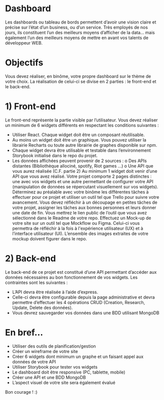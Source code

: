 # Dashboard

Les dashboards ou tableau de bords permettent d’avoir une vision claire et précise
sur l’état d’un business, ou d’un service.
Très employés de nos jours, ils constituent l’un des meilleurs moyens d’afficher de la
data… mais également l’un des meilleurs moyens de mettre en avant vos talents de
développeur WEB.

# Objectifs
Vous devez réaliser, en binôme, votre propre dashboard sur le thème de votre choix.
La réalisation de celui-ci se divise en 2 parties : le front-end et le back-end.

# 1) Front-end
Le front-end représente la partie visible par l’utilisateur.
Vous devez réaliser un minimum de 6 widgets différents en respectant les conditions
suivantes :
- Utiliser React. Chaque widget doit être un composant réutilisable.
- Au moins un widget doit être un graphique. Vous pouvez utiliser la librairie
Recharts ou toute autre librairie de graphes disponible sur npm.
- Chaque widget devra être utilisable et testable dans l’environnement
Storybook initialisé dans le repo du projet.
- Les données affichées peuvent provenir de 2 sources :
o Des APIs distantes (Bibliothèque allociné, spotify, Riot games …)
o Une API que vous aurez réalisée (C.F. partie 2)
Au minimum 1 widget doit venir d’une API que vous avez réalisé.
Votre projet comporte 2 pages distinctes : une avec vos widgets et une autre
permettant de configurer votre API (manipulation de données se répercutant
visuellement sur vos widgets).
Déterminez au préalable avec votre binôme les différentes tâches à effectuer pour ce
projet et utiliser un outil tel que Trello pour suivre votre avancement.
Vous devez réfléchir à un découpage en petites tâches de votre projet, assigner les
tâches aux bonnes personnes et leurs donner une date de fin.
Vous mettrez le lien public de l’outil que vous avez sélectionné dans le Readme de
votre repo.
Effectuez un Mock-up de votre site sur un outil tel que Mockflow ou Figma.
Celui-ci vous permettra de réfléchir à la fois à l'expérience utilisateur (UX) et à
l’interface utilisateur (UI).
L’ensemble des images extraites de votre mockup doivent figurer dans le repo.

# 2) Back-end
Le back-end de ce projet est constitué d’une API permettant d’accéder aux données
nécessaires au bon fonctionnement de vos widgets.
Les contraintes sont les suivantes :
- L’API devra être réalisée à l’aide d’express.
- Celle-ci devra être configurable depuis la page administrative et devra
permettre d’effectuer les 4 opérations CRUD (Creation, Research, Update,
Delete des données).
- Vous devrez sauvegarder vos données dans une BDD utilisant MongoDB

# En bref…
- Utiliser des outils de planification/gestion
- Créer un wireframe de votre site
- Créer 6 widgets dont minimum un graphe et un faisant appel aux données de
votre API
- Utiliser Storybook pour tester vos widgets
- Le dashboard doit être responsive (PC, tablette, mobile)
- Créer une API et une BDD MongoDB
- L’aspect visuel de votre site sera également évalué 

Bon courage ! :)
